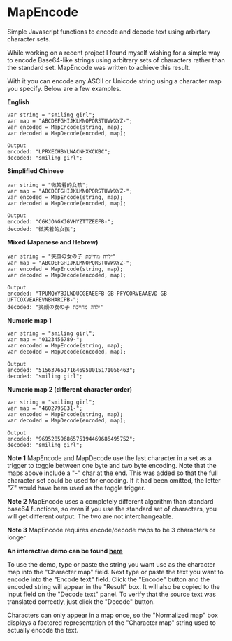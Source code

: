 # MapEncode
Simple Javascript functions to encode and decode text using arbirtary character sets.

While working on a recent project I found myself wishing for a simple way to encode Base64-like strings using arbitrary sets of characters rather than the standard set. MapEncode was written to achieve this result.

With it you can encode any ASCII or Unicode string using a character map you specify. Below are a few examples.

**English**

```
var string = "smiling girl";
var map = "ABCDEFGHIJKLMNOPQRSTUVWXYZ-";
var encoded = MapEncode(string, map);
var decoded = MapDecode(encoded, map);

Output
encoded: "LPRXECHBYLWACNHXKCKBC";
decoded: "smiling girl";
```

**Simplified Chinese**
```
var string = "微笑着的女孩";
var map = "ABCDEFGHIJKLMNOPQRSTUVWXYZ-";
var encoded = MapEncode(string, map);
var decoded = MapDecode(encoded, map);

Output
encoded: "CGKJONGXJGVHYZTTZEEFB-";
decoded: "微笑着的女孩";
```

**Mixed (Japanese and Hebrew)**
```
var string = "笑顔の女の子 ילדה מחייכת"
var map = "ABCDEFGHIJKLMNOPQRSTUVWXYZ-";
var encoded = MapEncode(string, map);
var decoded = MapDecode(encoded, map);

Output
encoded: "TPUMQYYBJLWDUCGEAEEFB-GB-PFYCORVEAAEVD-GB-UFTCOXVEAFEVNBHARCPB-";
decoded: "笑顔の女の子 ילדה מחייכת"
```

**Numeric map 1**
```
var string = "smiling girl";
var map = "0123456789-";
var encoded = MapEncode(string, map);
var decoded = MapDecode(encoded, map);

Output
encoded: "51563765171646950015171056463";
decoded: "smiling girl";
```

**Numeric map 2 (different character order)**
```
var string = "smiling girl";
var map = "4602795831-";
var encoded = MapEncode(string, map);
var decoded = MapDecode(encoded, map);

Output
encoded: "96952859686575194469686495752";
decoded: "smiling girl";
```

**Note 1**
MapEncode and MapDecode use the last character in a set as a trigger to toggle between one byte and two byte encoding. Note that the maps above include a "-" char at the end. This was added so that the full character set could be used for encoding. If it had been omitted, the letter "Z" would have been used as the toggle trigger.

**Note 2**
MapEncode uses a completely different algorithm than standard base64 functions, so even if you use the standard set of characters, you will get different output. The two are not interchangeable.

**Note 3**
MapEncode requires encode/decode maps to be 3 characters or longer

**An interactive demo can be found [here](http://nowser.net/MapEncode/index.html)**

To use the demo, type or paste the string you want use as the character map into the "Character map" field. Next type or paste the text you want to encode into the "Encode text" field. Click the "Encode" button and the encoded string will appear in the "Result" box. It will also be copied to the input field on the "Decode text" panel. To verify that the source text was translated correctly, just click the "Decode" button.

Characters can only appear in a map once, so the "Normalized map" box displays a factored representation of the "Character map" string used to actually encode the text.
